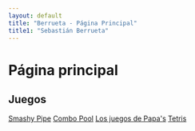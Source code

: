 ```yaml
---
layout: default
title: "Berrueta - Página Principal"
title1: "Sebastián Berrueta"
---
```


# Página principal

<div class="container-wrapper">
  <!--
  <div class="custom-container">
    <h2>Redes Sociales</h2>
    <div class="social-links">
      <a href="https://twitter.com/berruetx" class="social-btn twitter">Twitter</a>
      <a href="https://instagram.com/berruetx" class="social-btn instagram">Instagram</a>
    </div>
  </div>

  <div class="custom-container">
    <h2>Links útiles</h2>
    <div class="useful-links">
      <a href="https://liceo.berrueta.xyz" class="useful-btn main-btn">Ir a Liceo</a>
      <a href="https://tools.berrueta.xyz" class="useful-btn main-btn">Ir a Herramientas</a>
    </div>
  </div>
  -->

  <div class="custom-container">
    <h2>Juegos</h2>
    <div class="useful-links">
      <a href="/juegos/flappy/" class="game-btn flappy">Smashy Pipe</a>
      <a href="/juegos/combopool/" class="game-btn cpool">Combo Pool</a>
      <a href="/juegos/papas/" class="game-btn papas">Los juegos de Papa's</a>
      <a href="/juegos/tetris/" class="game-btn">Tetris</a>
    </div>
  </div>
</div>